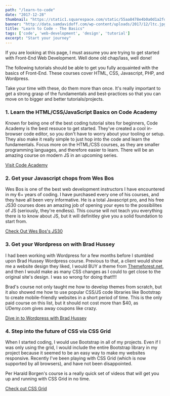 ```yaml
---
path: "/learn-to-code"
date: "2017-12-28"
thumbnail: "https://static1.squarespace.com/static/55aa8478e4b0a0d1a2fdbed9/t/58372f814402431b4543ecea/1480011656283/"
banner: "http://data.samdavidoff.com/wp-content/uploads/2017/12/ltc.jpg"
title: "Learn to Code - The Basics"
tags: ['code', 'web-development', 'design', 'tutorial']
excerpt: "Start your journey"
---
```


<div class="blog-content-wrap">

<p>
    If you are looking at this page, I must assume you are trying to get
    started with Front-End Web Development. Well done old chap/lass, well done!
</p>
<p>
    The following tutorials should be able to get you fully acquainted with
    the basics of Front-End. These courses cover HTML, CSS, Javascript, PHP, and Wordpress.
</p>

<p>
    Take your time with these, do them more than once. It's really important
    to get a strong grasp of the fundamentals and best-practices so that you
    can move on to bigger and better tutorials/projects.
</p>

<div class="courses">
<div class="course">
<h3>1. Learn the HTML/CSS/JavaScript Basics on Code Academy </h3>
<p>
    Known for being one of the best coding tutorial sites for beginners,
    Code Academy is the best resouce to get started. They've created a
    cool in-browser code editor, so you don't have to worry about your
    tooling or setup. They also make it really simple to just hop into the
    code and learn the fundamentals. Focus more on the HTML/CSS courses,
    as they are smaller programming languages, and therefore easier to
    learn. There will be an amazing course on modern JS in an upcoming
    series.
</p>

<div class="link-wrap">
    <a target="_blank" href="https://www.codecademy.com/">
    Visit Code Academy
    </a>
</div>
</div>

<div class="course">
<h3>2. Get your Javascript chops from Wes Bos </h3>
<p>
    Wes Bos is one of the best web development instructors I have
    encountered in my 6+ years of coding. I have purchased every one of
    his courses, and they have all been very informative. He is a total
    Javascript pro, and his free JS30 courses does an amazing job of
    opening your eyes to the possibilites of JS (seriously, they're
    endless). This course will not teach you everything there is to know
    about JS, but it will definitley give you a solid foundation to start
    from.
</p>

<div class="link-wrap">
    <a target="_blank" href="https://javascript30.com/">
    Check Out Wes Bos's JS30
    </a>
</div>
</div>

<div class="course">
<h3>3. Get your Wordpress on with Brad Hussey</h3>
<p>
    I had been working with Wordpress for a few months before I stumbled
    upon Brad Hussey Wordpress course. Previous to that, a client would
    show me a website design they liked, I would BUY a theme from
    <a href="https://themeforest.net/">Themeforest.net</a>, and then I
    would make as many CSS changes as I could to get close to the original
    site's design. I was so wrong for doing that!!!!
</p>

<p>
    Brad's course not only taught me how to develop themes from scratch,
    but it also showed me how to use popular CSS/JS code libraries like
    Bootstrap to create mobile-friendly websites in a short period of
    time. This is the only paid course on this list, but it should not
    cost more than $40, as UDemy.com gives away coupons like crazy.
</p>

<div className="link-wrap">
    <a target="_blank" href="https://www.udemy.com/bootstrap-to-wordpress/">
    Dive in to Wordpress with Brad Hussey
    </a>
</div>

</div>

<div class="course">
<h3>4. Step into the future of CSS via CSS Grid</h3>
<p>
    When I started coding, I would use Bootstrap in all of my projects. Even if I was only using the grid, I would include the entire Bootstrap library in my project because it seemed to be an easy way to make my websites responsive. Recently I've been playing with CSS Grid (which is now supported by all browsers), and have not been disappointed.
</p>

<p>
   Per Harald Borgen's course is a really quick set of videos that will get you up and running with CSS Grid in no time.
</p>

<div className="link-wrap">
    <a target="_blank" href="https://scrimba.com/p/pWqLHa/">
    Check out CSS Grid
    </a>
</div>

</div>
</div>
